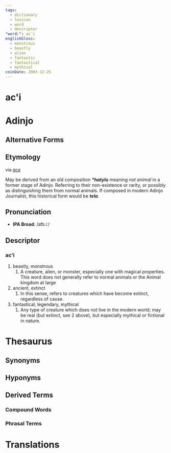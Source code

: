 ```yaml
---
tags:
  - dictionary
  - lexicon
  - word
  - descriptor
"word:": ac'i
englishGloss:
  - monstrous
  - beastly
  - alien
  - fantastic
  - fantastical
  - mythical
coinDate: 2003-12-25
---
```

# ac'i

# Adinjo
## Alternative Forms

## Etymology
via [*ace*](lexicon/a/ace.md)

May be derived from an old composition **_*hatylu_** meaning _not animal_ in a former stage of Adinjo. Referring to their non-existence or rarity, or possibly as distinguishing them from normal animals. If composed in modern Adinjo Journalist, this historical form would be **_tela_**.

## Pronunciation
- **IPA Broad**: /at͡s.iː/

## Descriptor

### ac'i
1. beastly, monstrous
	1. A creature, alien, or monster, especially one with magical properties. This word does not generally refer to normal animals or the Animal kingdom at large
2. ancient, extinct
	1. In this sense, refers to creatures which have become extinct, regardless of cause.
3. fantastical, legendary, mythical
	1. Any type of creature which does not live in the modern world; may be real (but extinct, see 2 above), but especially mythical or fictional in nature.

# Thesaurus
## Synonyms

## Hyponyms

## Derived Terms

### Compound Words
### Phrasal Terms

# Translations
